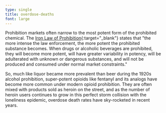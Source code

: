 ```yaml
---
type: single
title: overdose-deaths
font: large
---
```


Prohibition markets often narrow to the most potent form of the prohibited chemical. The <span class="emphasized-header">[Iron Law of Prohibition](https://www.cato.org/policy-analysis/alcohol-prohibition-was-failure){:target="_blank"}</span> states that "the more intense the law enforcement, the more potent the prohibited substance becomes. When drugs or alcoholic beverages are prohibited, they will become more potent, will have greater variability in potency, will be adulterated with unknown or dangerous substances, and will not be produced and consumed under normal market constraints."

So, much like liquor became more prevalent than beer during the 1920s alcohol prohibition, super-potent opioids like fentanyl and its analogs have become more common under modern opioid prohibition. They are often mixed with products sold as heroin on the street, and as the number of heroin users continues to grow in this perfect storm collision with the loneliness epidemic, overdose death rates have sky-rocketed in recent years.
